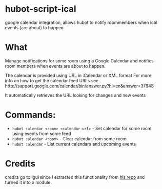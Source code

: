 hubot-script-ical
=================

google calendar integration, allows hubot to notify roommembers when ical events (are about) to happen 

# What 

Manage notifications for some room using a Google Calendar and notifies
room members when events are about to happen.

The calendar is provided using URL in iCalendar or XML format
For more info on how to get the calendar feed URLs see
http://support.google.com/calendar/bin/answer.py?hl=en&answer=37648

It automatically retrieves the URL looking for changes and new events

# Commands:

- `hubot calendar <room> <calendar-url>` - Set calendar for some room using events from some feed
- `hubot calendar <room>` - Clear calendar from some room
- `hubot calendar` - List current calendars and upcoming events

# Credits

credits go to igui since I extracted this functionality from [his repo](https://github.com/igui/cubot-hipchat) and turned it into a module.
